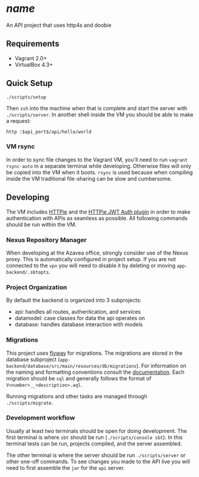 # $name$
An API project that uses http4s and doobie

## Requirements

- Vagrant 2.0+
- VirtualBox 4.3+

## Quick Setup
```
./scripts/setup
```

Then `ssh` into the machine when that is complete and start the server with `./scripts/server`. In another shell inside the VM you should be able to make a request:

`http :$api_port$/api/hello/world`

### VM rsync

In order to sync file changes to the Vagrant VM, you'll need to run `vagrant rsync-auto` in a separate terminal while developing. Otherwise files will only be copied into the VM when it boots. `rsync` is used because when compiling inside the VM traditional file-sharing can be slow and cumbersome.

## Developing

The VM includes [HTTPie](https://httpie.org/) and the
[HTTPie JWT Auth plugin](https://github.com/teracyhq/httpie-jwt-auth) in order to make
authentication with APIs as seamless as possible. All following commands should be run within the VM.

### Nexus Repository Manager

When developing at the Azavea office, strongly consider use of the Nexus proxy. This is automatically configured in project setup. If you are not connected to the `vpn` you will need to disable it by deleting or moving `app-backend/.sbtopts`.

### Project Organization

By default the backend is organized into 3 subprojects:
 - api: handles all routes, authentication, and services
 - datamodel: case classes for data the api operates on
 - database: handles database interaction with models

### Migrations
This project uses [flyway](https://flywaydb.org/) for migrations. The migrations are stored in the database subproject (`app-backend/database/src/main/resources/db/migrations`). For information on the naming and formatting conventions consult the [documentation](https://flywaydb.org/documentation/migrations#naming). Each migration should be `sql` and generally follows the format of `V<number>__<description>.aql`.

Running migrations and other tasks are managed through `./scripts/migrate`.

### Development workflow
Usually at least two terminals should be open for doing development. The first terminal is where `sbt` should be run (`./scripts/console sbt`). In this terminal tests can be run, projects compiled, and the server assembled.

The other terminal is where the server should be run `./scripts/server` or other one-off commands. To see changes you made to the API live you will need to first assemble the `jar` for the `api` server.
